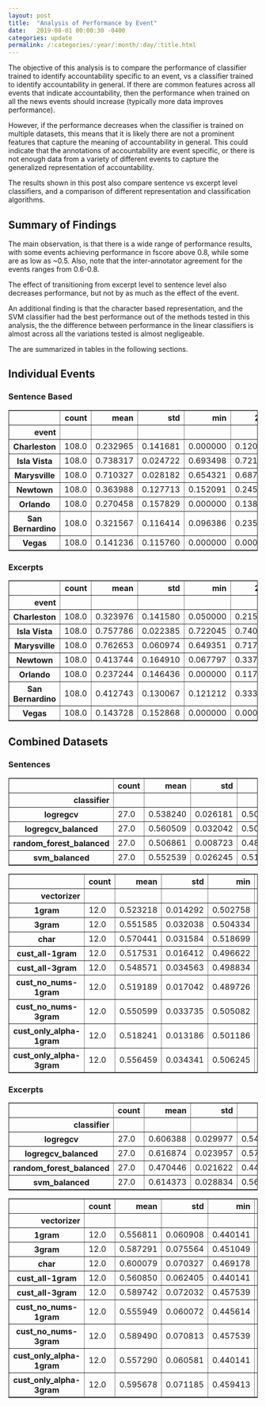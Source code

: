 ```yaml
---
layout: post
title:  "Analysis of Performance by Event"
date:   2019-08-01 00:00:30 -0400
categories: update
permalink: /:categories/:year/:month/:day/:title.html
---
```

The objective of this analysis is to compare the performance of classifier trained
to identify accountability specific to an event, vs a classifier trained to
identify accountability in general. If there are common features across all events
that indicate accountability, then the performance when trained on all the
news events should increase (typically more data improves performance).

However, if the performance decreases when the classifier is trained on multiple
datasets, this means that it is likely there are not a prominent features that capture the
meaning of accountability in general. This could indicate that the annotations of
accountability are event specific, or there is not enough data from a variety of
different events to capture the generalized representation of accountability.

The results shown in this post also compare sentence vs excerpt level classifiers,
and a comparison of different representation and classification algorithms.

## Summary of Findings

The main observation, is that there is a wide range of performance results,
with some events achieving performance in fscore above 0.8, while some are as low as
~0.5. Also, note that the inter-annotator agreement for the events ranges from 0.6-0.8.

The effect of transitioning from excerpt level to sentence level also decreases
performance, but not by as much as the effect of the event.

An additional finding is that the character based representation, and the SVM
classifier had the best performance out of the methods tested in this analysis,
the the difference between performance in the linear classifiers is almost
across all the variations tested is almost negligeable.

The are summarized in tables in the following sections. 

## Individual Events

### Sentence Based

<div>
<style scoped>
    .dataframe tbody tr th:only-of-type {
        vertical-align: middle;
    }

    .dataframe tbody tr th {
        vertical-align: top;
    }

    .dataframe thead th {
        text-align: right;
    }
</style>
<table border="1" class="dataframe">
  <thead>
    <tr style="text-align: right;">
      <th></th>
      <th>count</th>
      <th>mean</th>
      <th>std</th>
      <th>min</th>
      <th>25%</th>
      <th>50%</th>
      <th>75%</th>
      <th>max</th>
    </tr>
    <tr>
      <th>event</th>
      <th></th>
      <th></th>
      <th></th>
      <th></th>
      <th></th>
      <th></th>
      <th></th>
      <th></th>
    </tr>
  </thead>
  <tbody>
    <tr>
      <th>Charleston</th>
      <td>108.0</td>
      <td>0.232965</td>
      <td>0.141681</td>
      <td>0.000000</td>
      <td>0.120760</td>
      <td>0.245000</td>
      <td>0.357264</td>
      <td>0.462500</td>
    </tr>
    <tr>
      <th>Isla Vista</th>
      <td>108.0</td>
      <td>0.738317</td>
      <td>0.024722</td>
      <td>0.693498</td>
      <td>0.721297</td>
      <td>0.738237</td>
      <td>0.750443</td>
      <td>0.802410</td>
    </tr>
    <tr>
      <th>Marysville</th>
      <td>108.0</td>
      <td>0.710327</td>
      <td>0.028182</td>
      <td>0.654321</td>
      <td>0.687905</td>
      <td>0.710819</td>
      <td>0.733473</td>
      <td>0.761905</td>
    </tr>
    <tr>
      <th>Newtown</th>
      <td>108.0</td>
      <td>0.363988</td>
      <td>0.127713</td>
      <td>0.152091</td>
      <td>0.245902</td>
      <td>0.397473</td>
      <td>0.475519</td>
      <td>0.560870</td>
    </tr>
    <tr>
      <th>Orlando</th>
      <td>108.0</td>
      <td>0.270458</td>
      <td>0.157829</td>
      <td>0.000000</td>
      <td>0.138889</td>
      <td>0.278532</td>
      <td>0.418455</td>
      <td>0.476190</td>
    </tr>
    <tr>
      <th>San Bernardino</th>
      <td>108.0</td>
      <td>0.321567</td>
      <td>0.116414</td>
      <td>0.096386</td>
      <td>0.235294</td>
      <td>0.336304</td>
      <td>0.421232</td>
      <td>0.522293</td>
    </tr>
    <tr>
      <th>Vegas</th>
      <td>108.0</td>
      <td>0.141236</td>
      <td>0.115760</td>
      <td>0.000000</td>
      <td>0.000000</td>
      <td>0.121212</td>
      <td>0.250880</td>
      <td>0.380952</td>
    </tr>
  </tbody>
</table>
</div>

### Excerpts

<div>
<style scoped>
    .dataframe tbody tr th:only-of-type {
        vertical-align: middle;
    }

    .dataframe tbody tr th {
        vertical-align: top;
    }

    .dataframe thead th {
        text-align: right;
    }
</style>
<table border="1" class="dataframe">
  <thead>
    <tr style="text-align: right;">
      <th></th>
      <th>count</th>
      <th>mean</th>
      <th>std</th>
      <th>min</th>
      <th>25%</th>
      <th>50%</th>
      <th>75%</th>
      <th>max</th>
    </tr>
    <tr>
      <th>event</th>
      <th></th>
      <th></th>
      <th></th>
      <th></th>
      <th></th>
      <th></th>
      <th></th>
      <th></th>
    </tr>
  </thead>
  <tbody>
    <tr>
      <th>Charleston</th>
      <td>108.0</td>
      <td>0.323976</td>
      <td>0.141580</td>
      <td>0.050000</td>
      <td>0.215686</td>
      <td>0.338462</td>
      <td>0.448497</td>
      <td>0.568182</td>
    </tr>
    <tr>
      <th>Isla Vista</th>
      <td>108.0</td>
      <td>0.757786</td>
      <td>0.022385</td>
      <td>0.722045</td>
      <td>0.740443</td>
      <td>0.754337</td>
      <td>0.777850</td>
      <td>0.813754</td>
    </tr>
    <tr>
      <th>Marysville</th>
      <td>108.0</td>
      <td>0.762653</td>
      <td>0.060974</td>
      <td>0.649351</td>
      <td>0.717634</td>
      <td>0.768177</td>
      <td>0.810127</td>
      <td>0.882353</td>
    </tr>
    <tr>
      <th>Newtown</th>
      <td>108.0</td>
      <td>0.413744</td>
      <td>0.164910</td>
      <td>0.067797</td>
      <td>0.337558</td>
      <td>0.476467</td>
      <td>0.522574</td>
      <td>0.599156</td>
    </tr>
    <tr>
      <th>Orlando</th>
      <td>108.0</td>
      <td>0.237244</td>
      <td>0.146436</td>
      <td>0.000000</td>
      <td>0.117647</td>
      <td>0.288018</td>
      <td>0.354430</td>
      <td>0.487805</td>
    </tr>
    <tr>
      <th>San Bernardino</th>
      <td>108.0</td>
      <td>0.412743</td>
      <td>0.130067</td>
      <td>0.121212</td>
      <td>0.333333</td>
      <td>0.448881</td>
      <td>0.500000</td>
      <td>0.615385</td>
    </tr>
    <tr>
      <th>Vegas</th>
      <td>108.0</td>
      <td>0.143728</td>
      <td>0.152868</td>
      <td>0.000000</td>
      <td>0.000000</td>
      <td>0.080000</td>
      <td>0.285714</td>
      <td>0.518519</td>
    </tr>
  </tbody>
</table>
</div>

## Combined Datasets

### Sentences

<div>
<style scoped>
    .dataframe tbody tr th:only-of-type {
        vertical-align: middle;
    }

    .dataframe tbody tr th {
        vertical-align: top;
    }

    .dataframe thead th {
        text-align: right;
    }
</style>
<table border="1" class="dataframe">
  <thead>
    <tr style="text-align: right;">
      <th></th>
      <th>count</th>
      <th>mean</th>
      <th>std</th>
      <th>min</th>
      <th>25%</th>
      <th>50%</th>
      <th>75%</th>
      <th>max</th>
    </tr>
    <tr>
      <th>classifier</th>
      <th></th>
      <th></th>
      <th></th>
      <th></th>
      <th></th>
      <th></th>
      <th></th>
      <th></th>
    </tr>
  </thead>
  <tbody>
    <tr>
      <th>logregcv</th>
      <td>27.0</td>
      <td>0.538240</td>
      <td>0.026181</td>
      <td>0.502447</td>
      <td>0.521963</td>
      <td>0.528771</td>
      <td>0.563489</td>
      <td>0.583333</td>
    </tr>
    <tr>
      <th>logregcv_balanced</th>
      <td>27.0</td>
      <td>0.560509</td>
      <td>0.032042</td>
      <td>0.504496</td>
      <td>0.532829</td>
      <td>0.565003</td>
      <td>0.591144</td>
      <td>0.606166</td>
    </tr>
    <tr>
      <th>random_forest_balanced</th>
      <td>27.0</td>
      <td>0.506861</td>
      <td>0.008723</td>
      <td>0.489726</td>
      <td>0.502209</td>
      <td>0.505082</td>
      <td>0.509686</td>
      <td>0.532418</td>
    </tr>
    <tr>
      <th>svm_balanced</th>
      <td>27.0</td>
      <td>0.552539</td>
      <td>0.026245</td>
      <td>0.511447</td>
      <td>0.536557</td>
      <td>0.550852</td>
      <td>0.573312</td>
      <td>0.607453</td>
    </tr>
  </tbody>
</table>
</div>


<div>
<style scoped>
    .dataframe tbody tr th:only-of-type {
        vertical-align: middle;
    }

    .dataframe tbody tr th {
        vertical-align: top;
    }

    .dataframe thead th {
        text-align: right;
    }
</style>
<table border="1" class="dataframe">
  <thead>
    <tr style="text-align: right;">
      <th></th>
      <th>count</th>
      <th>mean</th>
      <th>std</th>
      <th>min</th>
      <th>25%</th>
      <th>50%</th>
      <th>75%</th>
      <th>max</th>
    </tr>
    <tr>
      <th>vectorizer</th>
      <th></th>
      <th></th>
      <th></th>
      <th></th>
      <th></th>
      <th></th>
      <th></th>
      <th></th>
    </tr>
  </thead>
  <tbody>
    <tr>
      <th>1gram</th>
      <td>12.0</td>
      <td>0.523218</td>
      <td>0.014292</td>
      <td>0.502758</td>
      <td>0.512716</td>
      <td>0.524475</td>
      <td>0.531200</td>
      <td>0.546624</td>
    </tr>
    <tr>
      <th>3gram</th>
      <td>12.0</td>
      <td>0.551585</td>
      <td>0.032038</td>
      <td>0.504334</td>
      <td>0.528432</td>
      <td>0.556689</td>
      <td>0.574398</td>
      <td>0.593997</td>
    </tr>
    <tr>
      <th>char</th>
      <td>12.0</td>
      <td>0.570441</td>
      <td>0.031584</td>
      <td>0.518699</td>
      <td>0.548608</td>
      <td>0.579456</td>
      <td>0.590890</td>
      <td>0.607453</td>
    </tr>
    <tr>
      <th>cust_all-1gram</th>
      <td>12.0</td>
      <td>0.517531</td>
      <td>0.016412</td>
      <td>0.496622</td>
      <td>0.502655</td>
      <td>0.517321</td>
      <td>0.532072</td>
      <td>0.542048</td>
    </tr>
    <tr>
      <th>cust_all-3gram</th>
      <td>12.0</td>
      <td>0.548571</td>
      <td>0.034563</td>
      <td>0.498834</td>
      <td>0.518188</td>
      <td>0.558592</td>
      <td>0.578283</td>
      <td>0.590374</td>
    </tr>
    <tr>
      <th>cust_no_nums-1gram</th>
      <td>12.0</td>
      <td>0.519189</td>
      <td>0.017042</td>
      <td>0.489726</td>
      <td>0.505752</td>
      <td>0.520005</td>
      <td>0.534048</td>
      <td>0.540292</td>
    </tr>
    <tr>
      <th>cust_no_nums-3gram</th>
      <td>12.0</td>
      <td>0.550599</td>
      <td>0.033735</td>
      <td>0.505082</td>
      <td>0.518338</td>
      <td>0.557842</td>
      <td>0.578534</td>
      <td>0.593817</td>
    </tr>
    <tr>
      <th>cust_only_alpha-1gram</th>
      <td>12.0</td>
      <td>0.518241</td>
      <td>0.013186</td>
      <td>0.501186</td>
      <td>0.507472</td>
      <td>0.517567</td>
      <td>0.526971</td>
      <td>0.537879</td>
    </tr>
    <tr>
      <th>cust_only_alpha-3gram</th>
      <td>12.0</td>
      <td>0.556459</td>
      <td>0.034341</td>
      <td>0.506245</td>
      <td>0.526145</td>
      <td>0.568348</td>
      <td>0.578001</td>
      <td>0.602856</td>
    </tr>
  </tbody>
</table>
</div>



### Excerpts


<div>
<style scoped>
    .dataframe tbody tr th:only-of-type {
        vertical-align: middle;
    }

    .dataframe tbody tr th {
        vertical-align: top;
    }

    .dataframe thead th {
        text-align: right;
    }
</style>
<table border="1" class="dataframe">
  <thead>
    <tr style="text-align: right;">
      <th></th>
      <th>count</th>
      <th>mean</th>
      <th>std</th>
      <th>min</th>
      <th>25%</th>
      <th>50%</th>
      <th>75%</th>
      <th>max</th>
    </tr>
    <tr>
      <th>classifier</th>
      <th></th>
      <th></th>
      <th></th>
      <th></th>
      <th></th>
      <th></th>
      <th></th>
      <th></th>
    </tr>
  </thead>
  <tbody>
    <tr>
      <th>logregcv</th>
      <td>27.0</td>
      <td>0.606388</td>
      <td>0.029977</td>
      <td>0.548485</td>
      <td>0.592954</td>
      <td>0.600801</td>
      <td>0.624813</td>
      <td>0.658854</td>
    </tr>
    <tr>
      <th>logregcv_balanced</th>
      <td>27.0</td>
      <td>0.616874</td>
      <td>0.023957</td>
      <td>0.576471</td>
      <td>0.600716</td>
      <td>0.612943</td>
      <td>0.629839</td>
      <td>0.661818</td>
    </tr>
    <tr>
      <th>random_forest_balanced</th>
      <td>27.0</td>
      <td>0.470446</td>
      <td>0.021622</td>
      <td>0.440141</td>
      <td>0.454623</td>
      <td>0.464883</td>
      <td>0.489271</td>
      <td>0.507993</td>
    </tr>
    <tr>
      <th>svm_balanced</th>
      <td>27.0</td>
      <td>0.614373</td>
      <td>0.028834</td>
      <td>0.566914</td>
      <td>0.590567</td>
      <td>0.618690</td>
      <td>0.629487</td>
      <td>0.670190</td>
    </tr>
  </tbody>
</table>
</div>


<div>
<style scoped>
    .dataframe tbody tr th:only-of-type {
        vertical-align: middle;
    }

    .dataframe tbody tr th {
        vertical-align: top;
    }

    .dataframe thead th {
        text-align: right;
    }
</style>
<table border="1" class="dataframe">
  <thead>
    <tr style="text-align: right;">
      <th></th>
      <th>count</th>
      <th>mean</th>
      <th>std</th>
      <th>min</th>
      <th>25%</th>
      <th>50%</th>
      <th>75%</th>
      <th>max</th>
    </tr>
    <tr>
      <th>vectorizer</th>
      <th></th>
      <th></th>
      <th></th>
      <th></th>
      <th></th>
      <th></th>
      <th></th>
      <th></th>
    </tr>
  </thead>
  <tbody>
    <tr>
      <th>1gram</th>
      <td>12.0</td>
      <td>0.556811</td>
      <td>0.060908</td>
      <td>0.440141</td>
      <td>0.540708</td>
      <td>0.577642</td>
      <td>0.601289</td>
      <td>0.606838</td>
    </tr>
    <tr>
      <th>3gram</th>
      <td>12.0</td>
      <td>0.587291</td>
      <td>0.075564</td>
      <td>0.451049</td>
      <td>0.563028</td>
      <td>0.620402</td>
      <td>0.637051</td>
      <td>0.658854</td>
    </tr>
    <tr>
      <th>char</th>
      <td>12.0</td>
      <td>0.600079</td>
      <td>0.070327</td>
      <td>0.469178</td>
      <td>0.579143</td>
      <td>0.620645</td>
      <td>0.648738</td>
      <td>0.670190</td>
    </tr>
    <tr>
      <th>cust_all-1gram</th>
      <td>12.0</td>
      <td>0.560850</td>
      <td>0.062405</td>
      <td>0.440141</td>
      <td>0.547690</td>
      <td>0.587992</td>
      <td>0.597148</td>
      <td>0.623542</td>
    </tr>
    <tr>
      <th>cust_all-3gram</th>
      <td>12.0</td>
      <td>0.589742</td>
      <td>0.072032</td>
      <td>0.457539</td>
      <td>0.576271</td>
      <td>0.618028</td>
      <td>0.633470</td>
      <td>0.653504</td>
    </tr>
    <tr>
      <th>cust_no_nums-1gram</th>
      <td>12.0</td>
      <td>0.555949</td>
      <td>0.060072</td>
      <td>0.445614</td>
      <td>0.536471</td>
      <td>0.584496</td>
      <td>0.596083</td>
      <td>0.604692</td>
    </tr>
    <tr>
      <th>cust_no_nums-3gram</th>
      <td>12.0</td>
      <td>0.589490</td>
      <td>0.070813</td>
      <td>0.457539</td>
      <td>0.577209</td>
      <td>0.620488</td>
      <td>0.632463</td>
      <td>0.648438</td>
    </tr>
    <tr>
      <th>cust_only_alpha-1gram</th>
      <td>12.0</td>
      <td>0.557290</td>
      <td>0.060581</td>
      <td>0.440141</td>
      <td>0.535464</td>
      <td>0.579711</td>
      <td>0.595053</td>
      <td>0.622642</td>
    </tr>
    <tr>
      <th>cust_only_alpha-3gram</th>
      <td>12.0</td>
      <td>0.595678</td>
      <td>0.071185</td>
      <td>0.459413</td>
      <td>0.578810</td>
      <td>0.623086</td>
      <td>0.639356</td>
      <td>0.661433</td>
    </tr>
  </tbody>
</table>
</div>

